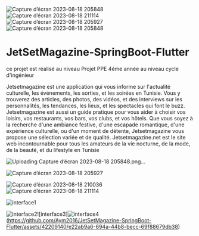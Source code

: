 ![Capture d’écran 2023-08-18 205848](https://github.com/Aym2016/JetSetMagazine-SpringBoot-Flutter/assets/42209140/72ff9a79-7b50-4ce7-b703-ba51f7de4ec5)
![Capture d’écran 2023-08-18 211114](https://github.com/Aym2016/JetSetMagazine-SpringBoot-Flutter/assets/42209140/88f32768-050a-4336-99c2-09c41be0329c)
![Capture d’écran 2023-08-18 205927](https://github.com/Aym2016/JetSetMagazine-SpringBoot-Flutter/assets/42209140/4474cc2d-f8ee-4a05-9c8e-878ef4d7b07d)
![Capture d’écran 2023-08-18 205848](https://github.com/Aym2016/JetSetMagazine-SpringBoot-Flutter/assets/42209140/30552ea8-3c1f-4d0c-a0ea-1b43a38ba8f1)
# JetSetMagazine-SpringBoot-Flutter
ce projet est réalisé  au niveau Projet PPE   4éme année    au niveau cycle d'ingénieur 

Jetsetmagazine est une application qui vous informe sur l'actualité culturelle, les événements, les sorties, et les soirées en Tunisie. 
Vous y trouverez des articles, des photos, des vidéos, et des interviews sur les personnalités, les tendances, les lieux, et les spectacles qui font le buzz. 
Jetsetmagazine est aussi un guide pratique pour vous aider à choisir vos loisirs, vos restaurants, vos bars, vos clubs, et vos hôtels. 
Que vous soyez à la recherche d'une ambiance festive, d'une escapade romantique, d'une expérience culturelle, ou d'un moment de détente, Jetsetmagazine vous propose 
une sélection variée et de qualité. Jetsetmagazine.net est le site web incontournable pour tous les amateurs de la vie nocturne, de la mode, de la beauté, et du
lifestyle en Tunisie
 
 
 
 
![Uploading Capture d’écran 2023-08-18 205848.png…]()



![Capture d’écran 2023-08-18 205927](https://github.com/Aym2016/JetSetMagazine-SpringBoot-Flutter/assets/42209140/0c4d62bd-e36d-439f-9727-575016c3f740)





![Capture d’écran 2023-08-18 210036](https://github.com/Aym2016/JetSetMagazine-SpringBoot-Flutter/assets/42209140/089620ce-f550-460e-8405-1fe473bb57d9)
![Capture d’écran 2023-08-18 211114](https://github.com/Aym2016/JetSetMagazine-SpringBoot-Flutter/assets/42209140/0aecfb95-c9d0-4672-a9ce-619c70f7b27f)




![interface1](https://github.com/Aym2016/JetSetMagazine-SpringBoot-Flutter/assets/42209140/156b85ac-07de-4102-937f-1cb50640c94c)




![interface2](https://github.com/Aym2016/JetSetMagazine-SpringBoot-Flutter/assets/42209140/081ed348-9980-4ff1-b566-268009931a90)![interface3]![interface4](https://github.com/Aym2016/JetSetMagazine-SpringBoot-Flutter/assets/42209140/6d2a3557-1c49-45f2-bdbd-7c4645265595)
(https://github.com/Aym2016/JetSetMagazine-SpringBoot-Flutter/assets/42209140/e22ab9a6-694a-44b8-becc-69f88679db38)












